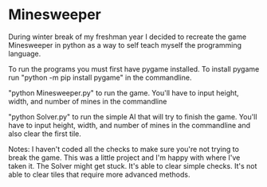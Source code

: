 # Minesweeper
During winter break of my freshman year I decided to recreate the game Minesweeper in python as a way to self teach myself the programming language.

To run the programs you must first have pygame installed. 
To install pygame run "python -m pip install pygame" in the commandline.

"python Minesweeper.py" to run the game. You'll have to input height, width, and number of mines in the commandline

"python Solver.py" to run the simple AI that will try to finish the game. You'll have to input height, width, and number of mines in the commandline and also 
clear the first tile.

Notes: I haven't coded all the checks to make sure you're not trying to break the game. This was a little project and I'm happy with where I've taken it. 
       The Solver might get stuck. It's able to clear simple checks. It's not able to clear tiles that require more advanced methods. 
